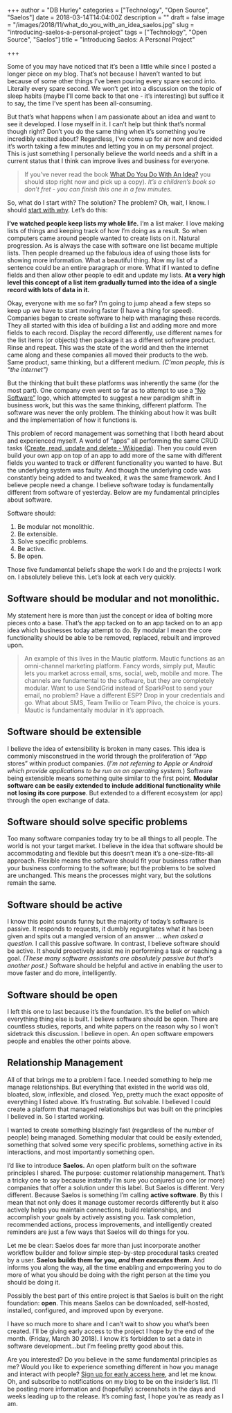 +++
author = "DB Hurley"
categories = ["Technology", "Open Source", "Saelos"]
date = 2018-03-14T14:04:00Z
description = ""
draft = false
image = "/images/2018/11/what_do_you_with_an_idea_saelos.jpg"
slug = "introducing-saelos-a-personal-project"
tags = ["Technology", "Open Source", "Saelos"]
title = "Introducing Saelos: A Personal Project"

+++


Some of you may have noticed that it’s been a little while since I posted a longer piece on my blog. That’s not because I haven’t wanted to but because of some other things I’ve been pouring every spare second into. Literally every spare second. We won’t get into a discussion on the topic of sleep habits (maybe I’ll come back to that one - it’s interesting) but suffice it to say, the time I’ve spent has been all-consuming.

But that’s what happens when I am passionate about an idea and want to see it developed. I lose myself in it. I can’t help but think that’s normal though right? Don’t you do the same thing when it’s something you’re incredibly excited about? Regardless, I’ve come up for air now and decided it’s worth taking a few minutes and letting you in on my personal project. This is just something I personally believe the world needs and a shift in a current status that I think can improve lives and business for everyone.

> If you’ve never read the book [What Do You Do With An Idea?](https://www.google.com/search?q=what+do+you+do+with+an+idea) you should stop right now and pick up a copy). _It’s a children’s book so don’t fret - you can finish this one in a few minutes._

So, what do I start with? The solution? The problem? Oh, wait, I know. I should [start with why](https://www.google.com/search?q=start+with+why). Let’s do this:

**I’ve watched people keep lists my whole life.** I’m a list maker. I love making lists of things and keeping track of how I’m doing as a result. So when computers came around people wanted to create lists on it. Natural progression. As is always the case with software one list became multiple lists. Then people dreamed up the fabulous idea of using those lists for showing more information. What a beautiful thing. Now my list of a sentence could be an entire paragraph or more. What if I wanted to define fields and then allow other people to edit and update my lists. **At a very high level this concept of a list item gradually turned into the idea of a single record with lots of data in it.**

Okay, everyone with me so far? I’m going to jump ahead a few steps so keep up we have to start moving faster (I have a thing for speed). Companies began to create software to help with managing these records. They all started with this idea of building a list and adding more and more fields to each record. Display the record differently, use different names for the list items (or objects) then package it as a different software product. Rinse and repeat. This was the state of the world and then the internet came along and these companies all moved their products to the web. Same product, same thinking, but a different medium. _(C’mon people, this is “the internet”)_

But the thinking that built these platforms was inherently the same (for the most part). One company even went so far as to attempt to use a [“No Software”](https://www.forbes.com/sites/adrianbridgwater/2014/10/06/salesforce-splits-the-application-atom-customer-engagement-apps-vs-employee-apps) logo, which attempted to suggest a new paradigm shift in business work, but this was the same thinking, different platform. The software was never the only problem. The thinking about how it was built and the implementation of how it functions is.

This problem of record management was something that I both heard about and experienced myself. A world of “apps” all performing the same CRUD tasks ([Create, read, update and delete - Wikipedia](https://en.wikipedia.org/wiki/Create,_read,_update_and_delete)). Then you could even build your own app on top of an app to add more of the same with different fields you wanted to track or different functionality you wanted to have. But the underlying system was faulty. And though the underlying code was constantly being added to and tweaked, it was the same framework. And I believe people need a change. I believe software today is fundamentally different from software of yesterday. Below are my fundamental principles about software.

Software should:

1. Be modular not monolithic.
2. Be extensible.
3. Solve specific problems.
4. Be active.
5. Be open.

Those five fundamental beliefs shape the work I do and the projects I work on. I absolutely believe this. Let’s look at each very quickly.

## Software should be modular and not monolithic.

My statement here is more than just the concept or idea of bolting more pieces onto a base. That’s the app tacked on to an app tacked on to an app idea which businesses today attempt to do. By modular I mean the core functionality should be able to be removed, replaced, rebuilt and improved upon.

> An example of this lives in the Mautic platform. Mautic functions as an omni-channel marketing platform. Fancy words, simply put, Mautic lets you market across email, sms, social, web, mobile and more. The channels are fundamental to the software, but they are completely modular. Want to use SendGrid instead of SparkPost to send your email, no problem? Have a different ESP? Drop in your credentials and go. What about SMS, Team Twilio or Team Plivo, the choice is yours. Mautic is fundamentally modular in it’s approach.

## Software should be extensible

I believe the idea of extensibility is broken in many cases. This idea is commonly misconstrued in the world through the proliferation of “App stores” within product companies. (_I’m not referring to Apple or Android which provide applications to be run on an operating system._) Software being extensible means something quite similar to the first point. **Modular software can be easily extended to include additional functionality while not losing its core purpose**. But extended to a different ecosystem (or app) through the open exchange of data.

## Software should solve specific problems

Too many software companies today try to be all things to all people. The world is not your target market. I believe in the idea that software should be accommodating and flexible but this doesn’t mean it’s a one-size-fits-all approach. Flexible means the software should fit your business rather than your business conforming to the software; but the problems to be solved are unchanged. This means the processes might vary, but the solutions remain the same.

## Software should be active

I know this point sounds funny but the majority of today’s software is passive. It responds to requests, it dumbly regurgitates what it has been given and spits out a mangled version of an answer ... _when asked a question._ I call this passive software. In contrast, I believe software should be active. It should proactively assist me in performing a task or reaching a goal. _(These many software assistants are absolutely passive but that’s another post.)_ Software should be helpful and active in enabling the user to move faster and do more, intelligently.

## Software should be open

I left this one to last because it’s the foundation. It’s the belief on which everything thing else is built. I believe software should be open. There are countless studies, reports, and white papers on the reason why so I won’t sidetrack this discussion. I believe in open. An open software empowers people and enables the other points above.

## Relationship Management

All of that brings me to a problem I face. I needed something to help me manage relationships. But everything that existed in the world was old, bloated, slow, inflexible, and closed. Yep, pretty much the exact opposite of everything I listed above. It’s frustrating. But solvable. I believed I could create a platform that managed relationships but was built on the principles I believed in. So I started working.

I wanted to create something blazingly fast (regardless of the number of people) being managed. Something modular that could be easily extended, something that solved some very specific problems, something active in its interactions, and most importantly something open.

I’d like to introduce **Saelos.** An open platform built on the software principles I shared. The purpose: customer relationship management. That’s a tricky one to say because instantly I’m sure you conjured up one (or more) companies that offer a solution under this label. But Saelos is different. Very different. Because Saelos is something I’m calling **active software**. By this I mean that not only does it manage customer records differently but it also actively helps you maintain connections, build relationships, and accomplish your goals by actively assisting you. Task completion, recommended actions, process improvements, and intelligently created reminders are just a few ways that Saelos will do things for you.

Let me be clear: Saelos does far more than just incorporate another workflow builder and follow simple step-by-step procedural tasks created by a user. **Saelos builds them for you, _and then executes them_.** And informs you along the way, all the time enabling and empowering you to do more of what you should be doing with the right person at the time you should be doing it.

Possibly the best part of this entire project is that Saelos is built on the right foundation: **open**. This means Saelos can be downloaded, self-hosted, installed, configured, and improved upon by everyone.

I have so much more to share and I can’t wait to show you what’s been created. I’ll be giving early access to the project I hope by the end of the month. (Friday, March 30 2018). I know it’s forbidden to set a date in software development…but I’m feeling pretty good about this.

Are you interested? Do you believe in the same fundamental principles as me? Would you like to experience something different in how you manage and interact with people? [Sign up for early access here](https://saelos.org/), and let me know. Oh, and subscribe to notifications on my blog to be on the insider’s list. I’ll be posting more information and (hopefully) screenshots in the days and weeks leading up to the release. It’s coming fast, I hope you’re as ready as I am.

